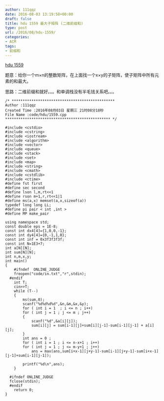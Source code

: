 ```yaml
---
author: 111qqz
date: 2016-08-03 13:19:58+00:00
draft: false
title: hdu 1559 最大子矩阵 (二维前缀和)
type: post
url: /2016/08/hdu-1559/
categories:
- ACM
tags:
- 前缀和
---
```


[hdu 1559](http://acm.hdu.edu.cn/showproblem.php?pid=1559)

题意：给你一个m×n的整数矩阵，在上面找一个x×y的子矩阵，使子矩阵中所有元素的和最大。

思路：二维前缀和就好。。。和单调栈没有半毛钱关系吧。。。



 

    
    /* ***********************************************
    Author :111qqz
    Created Time :2016年08月03日 星期三 21时08分18秒
    File Name :code/hdu/1559.cpp
    ************************************************ */
    
    #include <cstdio>
    #include <cstring>
    #include <iostream>
    #include <algorithm>
    #include <vector>
    #include <queue>
    #include <stack>
    #include <set>
    #include <map>
    #include <string>
    #include <cmath>
    #include <cstdlib>
    #include <ctime>
    #define fst first
    #define sec second
    #define lson l,m,rt<<1
    #define rson m+1,r,rt<<1|1
    #define ms(a,x) memset(a,x,sizeof(a))
    typedef long long LL;
    #define pi pair < int ,int >
    #define MP make_pair
    
    using namespace std;
    const double eps = 1E-8;
    const int dx4[4]={1,0,0,-1};
    const int dy4[4]={0,-1,1,0};
    const int inf = 0x3f3f3f3f;
    const int N=1E3+7;
    int a[N][N];
    int sum[N][N];
    int n,m,x,y;
    int main()
    {
    	#ifndef  ONLINE_JUDGE 
    	freopen("code/in.txt","r",stdin);
      #endif
    	int T;
    	cin>>T;
    	while (T--)
    	{
    	    ms(sum,0);
    	    scanf("%d%d%d%d",&n,&m,&x,&y);
    	    for ( int i = 1  ; i <= n ; i++)
    		for ( int j = 1 ; j <= m ; j++)
    		{
    		    scanf("%d",&a[i][j]);
    		    sum[i][j] = sum[i-1][j]+sum[i][j-1]-sum[i-1][j-1] + a[i][j];
    		}
    	    int ans = 0 ;
    	    for ( int i = 1 ; i <= n-x+1 ; i++)
    		for ( int j = 1 ; j <= m-y+1 ; j++)
    		    ans = max(ans,sum[i+x-1][j+y-1]-sum[i-1][j+y-1]-sum[i+x-1][j-1]+sum[i-1][j-1]);
    
    	    printf("%d\n",ans);
    	}
    
      #ifndef ONLINE_JUDGE  
      fclose(stdin);
      #endif
        return 0;
    }
    



